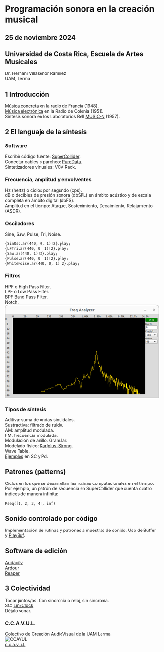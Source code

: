 # Programación sonora en la creación musical
## 25 de noviembre 2024 
## Universidad de Costa Rica, Escuela de Artes Musicales
Dr. Hernani Villaseñor Ramírez  
UAM, Lerma  

## 1 Introducción
[Música concreta](https://es.wikipedia.org/wiki/M%C3%BAsica_concreta) en la radio de Francia (1948).  
[Música electrónica](https://en.wikipedia.org/wiki/Studio_for_Electronic_Music_(WDR)) en la Radio de Colonia (1951).    
Síntesis sonora en los Laboratorios Bell [MUSIC-N](https://en.wikipedia.org/wiki/MUSIC-N) (1957).  

## 2 El lenguaje de la síntesis

### Software
Escribir código fuente: [SuperCollider](https://supercollider.github.io/).  
Conectar cables o parcheo: [PureData](https://puredata.info/).  
Sintetizadores virtuales: [VCV Rack](https://vcvrack.com/).  

### Frecuencia, amplitud y envolventes
Hz (hertz) o cíclos por segundo (cps).  
dB  o decibles de presión sonora (dbSPL) en ámbito acústico y de escala completa en ámbito digital (dbFS).  
Amplitud en el tiempo: Ataque, Sostenimiento, Decaimiento, Relajamiento (ASDR).

### Osciladores
Sine, Saw, Pulse, Tri, Noise.  
```
{SinOsc.ar(440, 0, 1)!2}.play;
{LFTri.ar(440, 0, 1)!2}.play;
{Saw.ar(440, 1)!2}.play;
{Pulse.ar(440, 0, 1)!2}.play;
{WhiteNoise.ar(440, 0, 1)!2}.play;
```
### Filtros
HPF o High Pass Filter.  
LPF o Low Pass Filter.  
BPF Band Pass Filter.  
Notch.  
![BPF](bpf.png "bpf")  

### Tipos de síntesis
Aditiva: suma de ondas sinuidales.  
Sustractiva: filtrado de ruido.  
AM: amplitud modulada.  
FM: frecuencia modulada.   
Modulación de anillo. 
Granular.  
Modelado físico: [Karlplus-Strong](https://en.wikipedia.org/wiki/Karplus%E2%80%93Strong_string_synthesis).  
Wave Table.  
[Ejemplos](https://github.com/hvillase/taller-tec/tree/main/ejemplos) en SC y Pd.  

## Patrones (patterns)
Cíclos en los que se desarrollan las rutinas computacionales en el tiempo.  
Por ejemplo, un patrón de secuencia en SuperCollider que cuenta cuatro índices de manera infinita: 

```
Pseq([1, 2, 3, 4], inf)
```

## Sonido controlado por código
Implementación de rutinas y patrones a muestras de sonido. Uso de Buffer y [PlayBuf](https://doc.sccode.org/Classes/PlayBuf.html).  

## Software de edición
[Audacity](https://www.audacityteam.org/)  
[Ardour](https://ardour.org/)  
[Reaper](https://www.reaper.fm/)  

## 3 Colectividad
Tocar juntos/as. Con sincronía o reloj, sin sincronía.  
SC: [LinkClock](https://doc.sccode.org/Classes/LinkClock.html)  
Déjalo sonar.  

### C.C.A.V.U.L.
Colectivo de Creación AudioVisual de la UAM Lerma  
![CCAVUL](ccavul1.jpg "ccavul")  
[c.c.a.v.u.l.](https://hvillase.github.io/ccavul/)